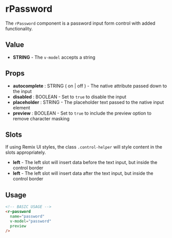 # rPassword
The `rPassword` component is a password input form control with added functionality.

## Value
* **STRING** - The `v-model` accepts a string

## Props
* **autocomplete** : STRING ( on | off ) - The native attribute passed down to the input
* **disabled** : BOOLEAN - Set to `true` to disable the input
* **placeholder** : STRING - The placeholder text passed to the native input element
* **preview** : BOOLEAN - Set to `true` to include the preview option to remove character masking

## Slots
If using Remix UI styles, the class `.control-helper` will style content in the slots appropriately.
* **left** - The left slot will insert data before the text input, but inside the control border
* **left** - The left slot will insert data after the text input, but inside the control border

## Usage
```html
<!-- BASIC USAGE -->
<r-password
  name="password"
  v-model="password"
  preview
/>
```